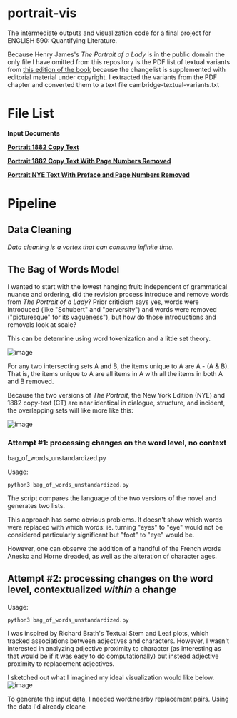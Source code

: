 # portrait-vis
The intermediate outputs and visualization code for a final project for ENGLISH 590: Quantifying Literature.  

Because Henry James's *The Portrait of a Lady* is in the public domain the only file I have omitted from this repository is the PDF list of textual variants from [this edition of the book](https://www.cambridge.org/core/books/abs/portrait-of-a-lady/textual-variants/043E375660B293FE913A585215206122) because the changelist is supplemented with editorial material under copyright. I extracted the variants from the PDF chapter and converted them to a text file cambridge-textual-variants.txt

# File List

**Input Documents**

[**Portrait 1882 Copy Text**](https://github.com/wintere/portrait-vis/blob/main/raw-portrait-1881-copy.txt)

[**Portrait 1882 Copy Text With Page Numbers Removed**](https://github.com/wintere/portrait-vis/blob/main/raw-portrait-1881-copy-no-pagenums.txt)

[**Portrait NYE Text With Preface and Page Numbers Removed**](https://github.com/wintere/portrait-vis/blob/main/raw-portrait-1908-nye-no-preface.txt)


# Pipeline

## Data Cleaning

*Data cleaning is a vortex that can consume infinite time.*

## The Bag of Words Model

I wanted to start with the lowest hanging fruit: independent of grammatical nuance and ordering, did the revision process introduce and remove words from *The Portrait of a Lady*? Prior criticism says yes, words were introduced (like "Schubert" and "perversity") and words were removed ("picturesque" for its vagueness"), but how do those introductions and removals look at scale?

This can be determine using word tokenization and a little set theory.

![image](https://user-images.githubusercontent.com/7553742/164237906-c96992b1-208c-415b-b182-489b970961b3.png)

For any two intersecting sets A and B, the items unique to A are A - (A & B). That is, the items unique to A are all items in A with all the items in both A and B removed.

Because the two versions of *The Portrait*, the New York Edition (NYE) and 1882 copy-text (CT) are near identical in dialogue, structure, and incident, the overlapping sets will like more like this:

![image](https://user-images.githubusercontent.com/7553742/164240328-5287033b-cb63-4064-906f-64d79947b1fb.png)

### Attempt #1: processing changes on the word level, no context

bag_of_words_unstandardized.py

Usage: 
```
python3 bag_of_words_unstandardized.py
```
The script compares the language of the two versions of the novel and generates two lists.

This approach has some obvious problems. It doesn't show which words were replaced with which words: ie. turning "eyes" to "eye" would not be considered particularly significant but "foot" to "eye" would be. 

However, one can observe the addition of a handful of the French words Anesko and Horne dreaded, as well as the alteration of character ages.

## Attempt #2: processing changes on the word level, contextualized *within* a change


Usage: 
```
python3 bag_of_words_unstandardized.py
```

I was inspired by Richard Brath's Textual Stem and Leaf plots, which tracked associations between adjectives and characters. However, I wasn't interested in analyzing adjective proximity to character (as interesting as that would be if it was easy to do computationally) but instead adjective proximity to replacement adjectives. 

I sketched out what I imagined my ideal visualization would like below.
![image](https://user-images.githubusercontent.com/7553742/164342464-4171778c-0e67-484d-ba0f-9be88c0d7d8a.png)

To generate the input data, I needed word:nearby replacement pairs. Using the data I'd already cleane

